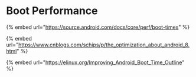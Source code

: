 # Boot Performance

{% embed url="https://source.android.com/docs/core/perf/boot-times" %}

{% embed url="https://www.cnblogs.com/schips/p/the_optimization_about_android_8.html" %}

{% embed url="https://elinux.org/Improving_Android_Boot_Time_Outline" %}
